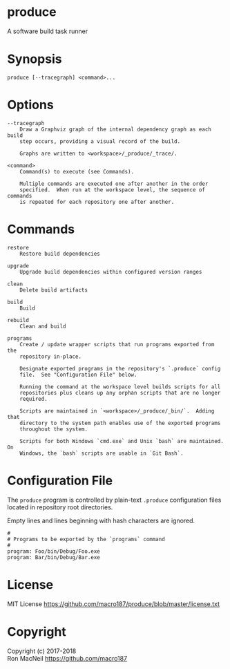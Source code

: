 produce
=======

A software build task runner


Synopsis
========

```
produce [--tracegraph] <command>...
```


Options
=======

```
--tracegraph
    Draw a Graphviz graph of the internal dependency graph as each build
    step occurs, providing a visual record of the build.

    Graphs are written to <workspace>/_produce/_trace/.

<command>
    Command(s) to execute (see Commands).

    Multiple commands are executed one after another in the order
    specified.  When run at the workspace level, the sequence of commands
    is repeated for each repository one after another.
```


Commands
========

```
restore
    Restore build dependencies

upgrade
    Upgrade build dependencies within configured version ranges

clean
    Delete build artifacts

build
    Build

rebuild
    Clean and build

programs
    Create / update wrapper scripts that run programs exported from the
    repository in-place.

    Designate exported programs in the repository's `.produce` config
    file.  See "Configuration File" below.

    Running the command at the workspace level builds scripts for all
    repositories plus cleans up any orphan scripts that are no longer
    required.

    Scripts are maintained in `<workspace>/_produce/_bin/`.  Adding that
    directory to the system path enables use of the exported programs
    throughout the system.

    Scripts for both Windows `cmd.exe` and Unix `bash` are maintained.  On
    Windows, the `bash` scripts are usable in `Git Bash`.
```


Configuration File
==================

The `produce` program is controlled by plain-text `.produce` configuration
files located in repository root directories.

Empty lines and lines beginning with hash characters are ignored.

    #
    # Programs to be exported by the `programs` command
    #
    program: Foo/bin/Debug/Foo.exe
    program: Bar/bin/Debug/Bar.exe


License
=======

MIT License <https://github.com/macro187/produce/blob/master/license.txt>


Copyright
=========

Copyright (c) 2017-2018  
Ron MacNeil <https://github.com/macro187>

